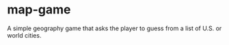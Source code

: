 # map-game
A simple geography game that asks the player to guess from a list of U.S. or world cities.
